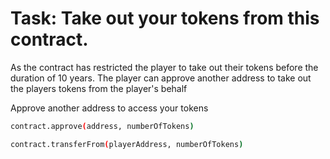 # Task: Take out your tokens from this contract.

As the contract has restricted the player to take out their tokens before the duration of 10 years. The player can approve another address to take out the players tokens from the player's behalf

Approve another address to access your tokens

```bash
contract.approve(address, numberOfTokens)
```

```bash
contract.transferFrom(playerAddress, numberOfTokens)

```
